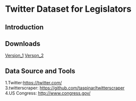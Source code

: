 # Twitter Dataset for Legislators

## Introduction



## Downloads
[Version_1](https://www.dropbox.com/s/tuiba9lqz5xz0iz/Leg_Twitter_v1.zip?dl=0)
[Verson_2]()



## Data Source and Tools
1.Twitter:https://twitter.com/  
3.twitterscraper: https://github.com/taspinar/twitterscraper  
4.US Congress: http://www.congress.gov/  

